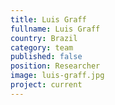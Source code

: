 ```yaml
---
title: Luis Graff
fullname: Luis Graff
country: Brazil
category: team
published: false
position: Researcher
image: luis-graff.jpg
project: current
---
```

